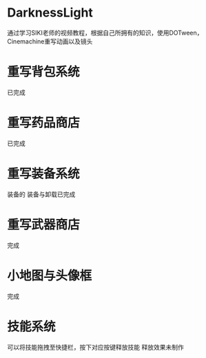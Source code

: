 # DarknessLight
通过学习SIKI老师的视频教程，根据自己所拥有的知识，使用DOTween，Cinemachine重写动画以及镜头

# 重写背包系统
已完成
# 重写药品商店
已完成
# 重写装备系统
装备的 装备与卸载已完成
# 重写武器商店
完成
# 小地图与头像框
完成
# 技能系统
可以将技能拖拽至快捷栏，按下对应按键释放技能
释放效果未制作
